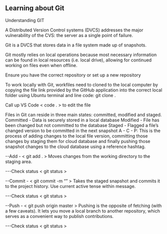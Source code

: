 ## Learning about Git

Understanding GIT

A Distributed Version Control systems (DVCS) addresses the major vulnerability of the CVS: the server as a single point of failure. 

Git is a DVCS that stores data in a file system made up of snapshots. 

Git mostly relies on local operations because most necessary information can be found in local resources (i.e. local drive), allowing for continued working on files even when offline.

Ensure you have the correct repository or set up a new repository 

To work locally with Git, workfiles need to cloned to the local computer by copying the file link provided by the GitHub application into the correct local folder using Ubuntu terminal and line code: git clone <file link>.

Call up VS Code < code . > to edit the file 

Files in Git can reside in three main states: committed, modified and staged.
Committed - Data is securely stored in a local database
Modified - File has been changed but not committed to the database
Staged - Flagged a file’s changed version to be committed in the next snapshot
A - C - P:  This is the process of adding changes to the local file version, committing those changes by staging them for cloud database and finally pushing those snapshot changes to the cloud database using a reference hashtag.  

--Add - < git add . > Moves changes from the working directory to the staging area. 

---Check status < git status >

--Commit - < git commit -m “<message>” > Takes the staged snapshot and commits it to the project history. Use current active tense within message.

---Check status < git status >

--Push - < git push origin master > Pushing is the opposite of fetching (with a few caveats). It lets you move a local branch to another repository, which serves as a convenient way to publish contributions. 

---Check status < git status >
